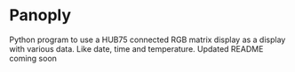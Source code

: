 # Panoply
Python program to use a HUB75 connected RGB matrix display as a display with various data. Like date, time and temperature. Updated README coming soon  